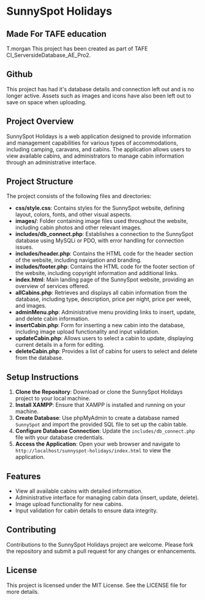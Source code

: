 # SunnySpot Holidays
## Made For TAFE education
T.morgan
This project has been created as part of TAFE CI_ServersideDatabase_AE_Pro2. 
## Github
This project has had it's database details and connection left out and is no longer active. Assets such as images and icons have also been left out to save on space when uploading.
## Project Overview
SunnySpot Holidays is a web application designed to provide information and management capabilities for various types of accommodations, including camping, caravans, and cabins. The application allows users to view available cabins, and administrators to manage cabin information through an administrative interface.

## Project Structure
The project consists of the following files and directories:

- **css/style.css**: Contains styles for the SunnySpot website, defining layout, colors, fonts, and other visual aspects.
- **images/**: Folder containing image files used throughout the website, including cabin photos and other relevant images.
- **includes/db_connect.php**: Establishes a connection to the SunnySpot database using MySQLi or PDO, with error handling for connection issues.
- **includes/header.php**: Contains the HTML code for the header section of the website, including navigation and branding.
- **includes/footer.php**: Contains the HTML code for the footer section of the website, including copyright information and additional links.
- **index.html**: Main landing page of the SunnySpot website, providing an overview of services offered.
- **allCabins.php**: Retrieves and displays all cabin information from the database, including type, description, price per night, price per week, and images.
- **adminMenu.php**: Administrative menu providing links to insert, update, and delete cabin information.
- **insertCabin.php**: Form for inserting a new cabin into the database, including image upload functionality and input validation.
- **updateCabin.php**: Allows users to select a cabin to update, displaying current details in a form for editing.
- **deleteCabin.php**: Provides a list of cabins for users to select and delete from the database.

## Setup Instructions
1. **Clone the Repository**: Download or clone the SunnySpot Holidays project to your local machine.
2. **Install XAMPP**: Ensure that XAMPP is installed and running on your machine.
3. **Create Database**: Use phpMyAdmin to create a database named `SunnySpot` and import the provided SQL file to set up the cabin table.
4. **Configure Database Connection**: Update the `includes/db_connect.php` file with your database credentials.
5. **Access the Application**: Open your web browser and navigate to `http://localhost/sunnyspot-holidays/index.html` to view the application.

## Features
- View all available cabins with detailed information.
- Administrative interface for managing cabin data (insert, update, delete).
- Image upload functionality for new cabins.
- Input validation for cabin details to ensure data integrity.

## Contributing
Contributions to the SunnySpot Holidays project are welcome. Please fork the repository and submit a pull request for any changes or enhancements.

## License
This project is licensed under the MIT License. See the LICENSE file for more details.

